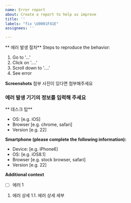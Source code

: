 ```yaml
---
name: Error report
about: Create a report to help us improve
title: ''
labels: "fix \U0001F41E"
assignees: ''

---
```


** 에러 발생 절차**
Steps to reproduce the behavior:
1. Go to '...'
2. Click on '....'
3. Scroll down to '....'
4. See error

**Screenshots**
첨부 사진이 있다면 첨부해주세요

### 에러 발생 기기의 정보를 입력해 주세요
** 데스크 탑**
 - OS: [e.g. iOS]
 - Browser [e.g. chrome, safari]
 - Version [e.g. 22]

**Smartphone (please complete the following information):**
 - Device: [e.g. iPhone6]
 - OS: [e.g. iOS8.1]
 - Browser [e.g. stock browser, safari]
 - Version [e.g. 22]

**Additional context**
- [ ] 에러 1
1. 에러 상세
1.1. 에러 상세 세부
